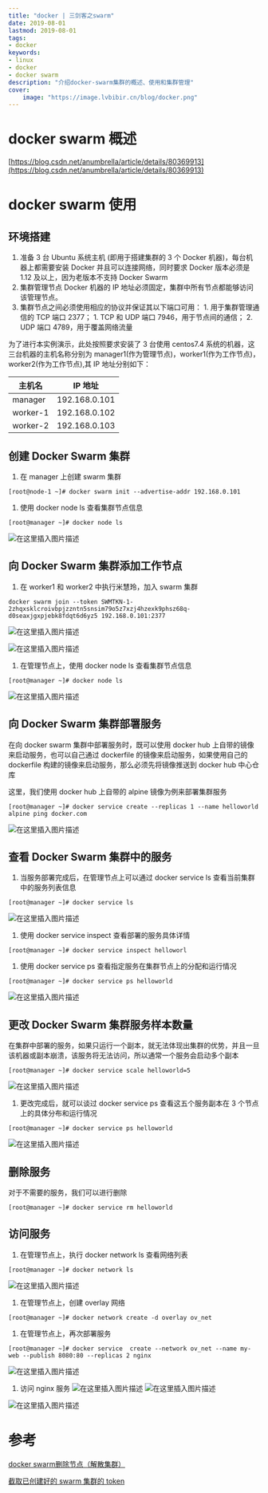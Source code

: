 ```yaml
---
title: "docker | 三剑客之swarm" 
date: 2019-08-01
lastmod: 2019-08-01
tags: 
- docker
keywords:
- linux
- docker
- docker swarm
description: "介绍docker-swarm集群的概述、使用和集群管理" 
cover:
    image: "https://image.lvbibir.cn/blog/docker.png" 
---
```


# docker swarm 概述

[https://blog.csdn.net/anumbrella/article/details/80369913](https://blog.csdn.net/anumbrella/article/details/80369913)

# docker swarm 使用

## 环境搭建

1. 准备 3 台 Ubuntu 系统主机 (即用于搭建集群的 3 个 Docker 机器)，每台机器上都需要安装 Docker 并且可以连接网络，同时要求 Docker 版本必须是 1.12 及以上，因为老版本不支持 Docker Swarm
2. 集群管理节点 Docker 机器的 IP 地址必须固定，集群中所有节点都能够访问该管理节点。
3. 集群节点之间必须使用相应的协议并保证其以下端口可用：
   		1. 用于集群管理通信的 TCP 端口 2377；
		1. TCP 和 UDP 端口 7946，用于节点间的通信；
		2. UDP 端口 4789，用于覆盖网络流量

为了进行本实例演示，此处按照要求安装了 3 台使用 centos7.4 系统的机器，这三台机器的主机名称分别为 manager1(作为管理节点)，worker1(作为工作节点)，worker2(作为工作节点),其 IP 地址分别如下：

| 主机名   | IP 地址        |
| -------- | ------------- |
| manager  | 192.168.0.101 |
| worker-1 | 192.168.0.102 |
| worker-2 | 192.168.0.103 |

## 创建 Docker Swarm 集群

1. 在 manager 上创建 swarm 	集群

```textile
[root@node-1 ~]# docker swarm init --advertise-addr 192.168.0.101
```

1. 使用 docker node ls 查看集群节点信息

```textile
[root@manager ~]# docker node ls
```

![在这里插入图片描述](https://image.lvbibir.cn/blog/20190821213137271.png)

## 向 Docker Swarm 集群添加工作节点

1. 在 worker1 和 worker2 中执行米慧玲，加入 swarm 集群

```textile
docker swarm join --token SWMTKN-1-2zhqxsklcroivbpjzzntn5snsim79o5z7xzj4hzexk9phsz68q-d0seaxjgxpjebk8fdqt6d6yz5 192.168.0.101:2377
```

![在这里插入图片描述](https://image.lvbibir.cn/blog/20190821214343274.png)

![在这里插入图片描述](https://image.lvbibir.cn/blog/20190821214404237.png)

1. 在管理节点上，使用 docker node ls 查看集群节点信息

```textile
[root@manager ~]# docker node ls
```

![在这里插入图片描述](https://image.lvbibir.cn/blog/20190821214938383.png)

## 向 Docker Swarm 集群部署服务

在向 docker swarm 集群中部署服务时，既可以使用 docker hub 上自带的镜像来启动服务，也可以自己通过 dockerfile 的镜像来启动服务，如果使用自己的 dockerfile 构建的镜像来启动服务，那么必须先将镜像推送到 docker hub 中心仓库

这里，我们使用 docker hub 上自带的 alpine 镜像为例来部署集群服务

```textile
[root@manager ~]# docker service create --replicas 1 --name helloworld alpine ping docker.com
```

![在这里插入图片描述](https://image.lvbibir.cn/blog/20190821215535816.png)

## 查看 Docker Swarm 集群中的服务

1. 当服务部署完成后，在管理节点上可以通过 docker service ls 查看当前集群中的服务列表信息

```textile
[root@manager ~]# docker service ls
```

![在这里插入图片描述](https://image.lvbibir.cn/blog/20190821215734721.png)

1. 使用 docker service inspect 查看部署的服务具体详情

```textile
[root@manager ~]# docker service inspect helloworl
```

1. 使用 docker service ps 查看指定服务在集群节点上的分配和运行情况

```textile
[root@manager ~]# docker service ps helloworld
```

![在这里插入图片描述](https://image.lvbibir.cn/blog/2019082122023695.png)

## 更改 Docker Swarm 集群服务样本数量

在集群中部署的服务，如果只运行一个副本，就无法体现出集群的优势，并且一旦该机器或副本崩溃，该服务将无法访问，所以通常一个服务会启动多个副本

```textile
[root@manager ~]# docker service scale helloworld=5
```

![在这里插入图片描述](https://image.lvbibir.cn/blog/2019082122061749.png)

1. 更改完成后，就可以谈过 docker service ps 查看这五个服务副本在 3 个节点上的具体分布和运行情况

```textile
[root@manager ~]# docker service ps helloworld
```

![在这里插入图片描述](https://image.lvbibir.cn/blog/20190821220742171.png)

## 删除服务

对于不需要的服务，我们可以进行删除

```textile
[root@manager ~]# docker service rm helloworld
```

## 访问服务

1. 在管理节点上，执行 docker network ls 查看网络列表

```textile
[root@manager ~]# docker network ls
```

![在这里插入图片描述](https://image.lvbibir.cn/blog/20190821221031576.png)

1. 在管理节点上，创建 overlay 网络

```textile
[root@manager ~]# docker network create -d overlay ov_net
```

1. 在管理节点上，再次部署服务

```textile
[root@manager ~]# docker service  create --network ov_net --name my-web --publish 8080:80 --replicas 2 nginx
```

![在这里插入图片描述](https://image.lvbibir.cn/blog/20190821222655390.png)

1. 访问 nginx 服务
![在这里插入图片描述](https://image.lvbibir.cn/blog/20190821223028930.png)
![在这里插入图片描述](https://image.lvbibir.cn/blog/20190821223039274.png)

![在这里插入图片描述](https://image.lvbibir.cn/blog/20190821223050917.png)

# 参考

[docker swarm删除节点（解散集群）](https://blog.csdn.net/xiunai78/article/details/89471100)

[截取已创建好的 swarm 集群的 token](https://blog.csdn.net/CSDN_duomaomao/article/details/73393541)
